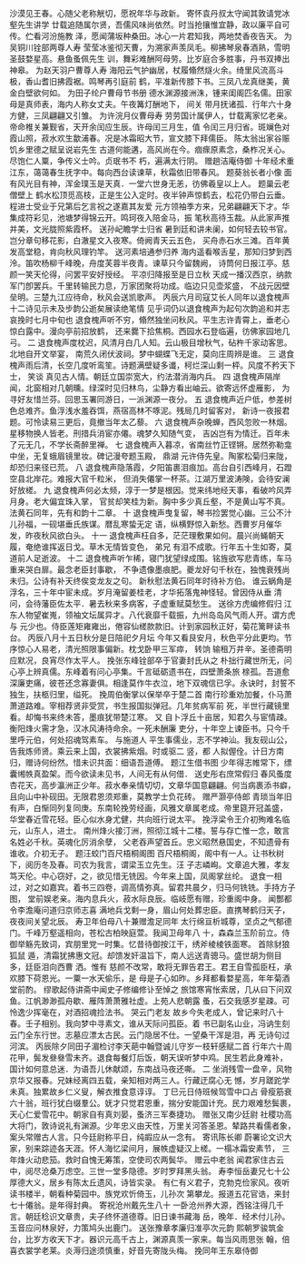 <!-- { "loadSidebar": true } -->
沙漠见王春。心随父老称觥切，愿祝年华与政新。
寄怀袁丹叔太守闻其敦请党冰壑先生讲学
廿载追随属尔贤，吾儒风味尚依然。时当抢攘惟宜静，政以廉平自可传。伫看河汾施教
泽，愿闻蒲坂种桑田。冰心一片君知我，两地焚香夜告天。
为吴铜川铨部两尊人寿
莹莹冰鉴彻天曹，为溯家声羡凤毛。柳拂琴泉春酒熟，雪明圣鼓婺星高。悬鱼蚤佩先生
训，舞彩难酬阿母劳。比岁庭合多胜事，丹书双捧出神皋。
为赵天羽户曹尊人寿
海阳云气护幽居，杖履翛然燧火余。绮里风流高斗极，香山耆旧拂霞裾。鸣琴再引庭前
鹤，平准新传膝下书。三凤八龙真继美，黄金白壁欲何如。
为田子纶户曹母节书册
德水渊源接洲洙，锺来闺阁匹名儒。田家母是真师表，海内人称女丈夫。午夜篝灯酬地下，
间关
带月抚诸孤．行年六十身方健，三凤翩翩又引雏。
为许浣月仪曹母寿
劳劳国计属伊人，廿载离家忆老亲。帝命椎关兼觐省，天开余闰应生辰。许母闰三月生，值
令闰三月归省。斑斓色对霞山照，菽水欢生歙浦春。况是冰霜昭大节，宣文膝下拜儒臣。
陈太翁出家谷赈饥乡里德之赋呈说岩先生
古道何能遘，高风尚在今。痼瘝原素念，桑柞况关心。尽饱仁人粟，争传义士吟。贞珉书不
朽，遍满太行阴。
赠趟洁庵侍御
十年经术重江东，蔼蔼春生抚字中。每向西台读谏草，秋霜依旧带春风。
题葵翁长者小像
面有风光目有神，浑金璞玉是天真．一堂六世身无恙，彷佛羲皇以上人。
题巢云老僧壁上
鹤水松顶觅高枝，正是生公入定时。夜半钟声惊鹤去，松花仍带白云垂。
程进士受业于兄第后乞言祝之遂嘉其友爱
元方领袖季方来，兄弟翩翩天下才。华集成符彩见，池塘梦得锦云开。鸣珂夜入陪金马，振
笔秋高待玉裁。从此家声推并美，文光胧照紫霞杯。
送孙屺瞻学士归省
暑到廷和讲未阑，如何轻去较书官。岂分章句移花影，白澈星文入夜寒。倚阙青天云五色，
买舟赤石水三滩。百年黄发高堂稳，肯向秋风理钓竿。
送河素培通参归养
海内遥看喉舌星，那知归梦到西泠。笛吹杨柳千峰晚，舟度芙蓉半夜青。谏草只今留魏阙，
诗筒何日报江亭。慈颜一笑天伦得，问罢平安好授经。
平凉归降报至是日立秋
天成一播汉西京，纳款军门卽罢兵。千里转输民力息，万家团聚将功成。临边只见壶浆盛，
不战元因壁垒明。三楚九江应待命，秋风会送凯歌声。
丙辰六月司寇艾长人同年以退食槐声十二诗见示未及步韵公逝矣展读绝笔情
见乎词仍以退食槐声为起句次韵追和并志哀挽时七月中旬也
退食槐声听不穷，翛然独坐问秋风。平生志许青霄上，垂老心惊白露中。漫向亭前招放鹤，
还来爨下拾焦桐。西园水石登临遍，彷佛家园地几弓。
二
退食槐声度枕迟，风清月白几人知。云山极目增秋气，砧杵千家动客思。北地自开文举宴，
南荒久闭伏波祠。梦中蝴蝶飞无定，莫向庄周辨是谁。
三
退食槐声雨后清，长空几度听鸾笙。诗题满壁疑多谶，柯烂深山剩一枰。风度不矜天下士，
笑谈
真见古人情。朝廷立国崇宽大，约法潜消海内兵。
四
退食槐声隔岸闻，北窗相对几朝曛。绿深时见归林鸟，尘静方看出岫云。欲寄远怀虚雁影，
为寻好友惜兰芬。回思玉署同游日，一派渊源一夜分。
五
退食槐声近户低，参差树色总难齐。鱼浮浅水羞吞饵，燕宿高林不啄泥。残局几时留客对，
新诗一夜报君题。可怜读易三更后，竟撤当年太乙藜。
六
退食槐声杂晚蝉，西风忽败一林烟。星移物换人皆老。刑措兵消宦亦僊。魂梦久知随气变，
吉凶岂有为情迁。百年未了元无几，不学长斋醉里禅。
七
退食槐声入暮凉，省南丝竹正铿锵。居然弥勒龛中坐，无复蛾眉镜里妆。碑记漫夸题玉殿，
鼎湖
元许侍先皇。陶冢松菊归来陇，却恐归来径已荒。
八
退食槐声隐落霞，夕阳笛裹泪痕加。高台自引西峰月，石蹬空县北岸花。难报大官千粒米，
但消失僊掌一杯茶。江湖万里波涛険，会待安澜好放槎。
九
退食槐声何必太频，淳于一梦是根因。觉来纬地经天事，看破吟风弄月身。老大偏宜珠入掌，
官贫却笑桂为新。胸中多少真丘壑，不是黄山写不真。法黄石同年，先有和韵十二章。
十
退食槐声曳复留，琴书捡罢觉心幽。三公不汁儿孙福，一砚堪垂氏族谋。暦乱寒蛰无定
语，纵横野惊入新愁。西曹岁月催华发，昨夜秋风欲白头。
十一
退食槐声枉自多，茫茫理敷果如何。晨兴尚蝇朝天履，奄绝谁挥返日戈。草木无情皆变色，
弟兄
有泪不成歌。行年五十生如寄，莫道前人足逝波。
十二
退食槐声听乍稀，寝门犹望绿成围。铭旌欲写悲青练，车马重来哭白扉。最念老臣封事歇，
不争遗像墨痕肥。夔龙好句千秋在，独愧衰残尚未归。公诗有补天终俟变龙友之句。
新秋慰法黄石同年时待补方伯。
谁云蜗角是浮名，三十年中宦未成。岁月淹留姜桂老，才华拓落鬼神怪轻。曾因侍从垂
清问，会待藩臣佐太平．暑去秋来多病客，子虚重赋莫愁生。
送徐方虎编修假归
江东人物望崔嵬，领袖文坛属异才。八代衰靡千载振，九州岛岛风气雨人开。谓方虎与
元少也。侍臣莲矩雍雍出，倦容仙槎款款旧。计到家园秋正好，菊花篱畔读书台。
丙辰八月十五日秋分是日陪祀夕月坛
今年又看艮安月，秋色平分此更均。节序惊心人易老，清光照限事偏新。枕戈卧甲三军瘁，
转饷
输租万井辛。圣德斋明应默况，良宵尽作太平人。
挽张东峰铨部卒于官妻封氏从之
朴拙行藏世所无，问心亭上辨真儒。东峰着有问心亭集。千言砥砺遗书在，四壁萧条旅
榇孤。吾道愈深廉吏痛，彼苍还念寡妻俱。相逢莫作牛衣泣，地下双魂信已孚。永诀时，封誓不
独生，扶柩归里，缢死。
挽周伯衡掌以保举卒于楚二首
南行珍重劝加餐，仆马萧萧道路难。宰相荐贤非受赏，书生报国拟弹冠。几年贫病军前
死，半世行藏镜里看。却悔书来终未答，墨痕犹带楚江寒。
又
自卜浮丘十亩居，知君久与宦情疎。衡阳烽火需才急，汉冰风涛待命余。一死未酬廉
吏分，十年空上谏臣书。只今千里呼元伯，何处招魂驾素车。
与施道人
平生事儒业，志不学神汕。我友砚山公，告我炼师贤。乘云来上国，衣裳拂紫烟。时或驱二
竖，都
人拟偓佺。计日方南归，赠诗何纷然。惜未识共面：细语吾道傅。
题江生借书图
少年得志帷常下，缥囊缃帙真盈架。而今欲读未见书，人间无有从何借．
送史彤右庶常假归
春风蚤度杏花天，高步瀛洲正少年。菽水奉亲情切切，文章华国意翩翩。何当病裹添书癖，
且向山中补砚田。无限君恩须郑重，莫教学士负花砖。
赠严灏亭侍郎
青琐当年旧有声，白惭同列复同庚。东南轮挽劳经画，风雅文章属老成。帝里筵开冠盖盛，
华堂春近雪花轻。臣心似水身尤健，共向班行说太平。
挽浮梁令王介初殉难名临元，山东人，进士。
南州烽火接汀洲，照彻江城十二楼。誓与存亡惟一念，敢言名姓必千秋。英魂化厉消余孽，
父老吞声望首丘。忠义昭然悬国史，不知遗骨有谁收。介初无子。
题汪蛟门百尺梧桐阁图
百尺梧桐阁，阁中有一人。让书秋树下，阅历冬及春。司农为我言，谓梁玉立先生。汪
子志嶙峋。文章追大雅，孝友笃天伦。中心窃好，之，欲见惜无铣因。今年来上国，凤阁掌丝纶。
退食一相过，对之如嘉宾。着书三四卷，调高情弥真。留君共晨夕，归马何铣铣。手持方子图，
堂前娱老亲。海内息兵火，菽水际良辰。临岐愿有赠，珍重阁中身。
闻酆都令李澹庵问道归京师志喜
满地兵戈剩一身，眉山何处葬忠臣。直携琴鹤归天子，夜夜间关望北辰。
寿卫年伯母八十兼赠澹足同年
太行绵亘析城尊，坚贞之气郁德门。千峰万壑遥相向，苍松古柏映庭萱。我闻卫母年八
十，森森兰玉阶前立。侍御举觞先致词，宾朋里党一时集。忆昔待御按江干，绣斧棱棱铁面寒。
首除豺狼狐鼠
遁，清霜犹拂惠文冠。却馈发奸温旨下，南人远送青骢马。盛世胡为侧目多，廷臣泪向西曹
洒。惟有
慈颜不改常，敢将无罪告君王。君王自雪孤臣枉，承欢膝下荷恩光。一粟一水天偷乐，是
母是子心如昨。乡拜都看婺星高，年年菊酒堂前酌。
缪歌起侍讲斋中闻史子修编修讣至悼之
旅馆寒宵怅索居，几从曰下问双鱼。江帆渺渺孤舟歇、雁阵萧萧雅社虚。上苑人悲朝露
蚤，石交我感岁星疎。可怜逸少挥毫在，对酒招魂捡法书。
哭云门老友
故乡今失老成人，曾记来时八十春。壬子相别。我向梦中寻素文，谁从天际问孤臣。着
书已副名山业，冯讷生刻云门全东行世。志墓应漂太古民。云门隐居不仕。一望桑干浑是泪，再
无诗句过河滨。
丙辰除夕同田子湄检讨李天葩中翰暨诚儿守岁一枝轩感赋二首
行年六十周花甲，鬓发叄叄雪未齐。退食每餐灯后饭，朝天误听梦中鸡。民生若此身难补，
国计如何意总迷．为语吾儿休献颂，东南战马夜还嘶。
二
坐消残雪一盘辛，风物京华又报春。兄妹经离四五载，亲知相对两三人。行藏迂腐心无
憾，岁月蹉跎学未真。独累故乡仁义叟，解衣推食意谆谆。
丁巳元日侍班候驾雪中口占
骨瘦筋衰六十翁，班行犹白缀羣公。妩才只觉君恩重，揣分安能国计充。民力艰难愁鬓裹，
天心仁爱雪花中。朝家自有真刘晏，蚤济三军奏捷功。
赠张又南少廷尉
社稷功高大将门，敦诗说礼有渊源。少年忠义由天性，万里关河答圣恩。辇路共看儒者象，
案头常赠古人言。只今廷尉称平日，纯嘏应从一念有。
寄讯陈长卿
蔚署论文识大家，别来踪迹各天涯。怀人海忆梁间月，展帙虚疑汉上槎。一榻冰霜安素节，
三年烽火动悲笳。救时自愧无筹策，空使司农两鬓华。
赠云中老翁
闻君家住古云中，阅尽沧桑万虑空。三世一堂多隐德。岁时罗拜黑头翁。
寿李恒岳妻兄七十公厚德大义，居乡有陈太丘遗风，诗皆实录。
有仁有义君子，克勃克俭家风。夜听读书楼半，朝看种菊园中。族党欢忻倚玉，儿孙次
第攀龙。报道五花官诰，来封七十僊翁。是年得封典。
寄祝沧州戴先生八十
一卧沧州养大源，西铭注得几千言。朝廷稔识文章贵，夫子终怀道德尊。旧日谏书藏海
岳，晚年．经术付儿孙。玉音应问林泉好，力策鸠头出鹿门。
送张豫章孝廉归准亭次元韵
熙朝罗骏筑金台，比岁方收天下才。器识元高千古上，渊源真羡一家来。每当风雨思张
翰，倍喜衣裳学老莱。炎溽归途须慎重，好音先寄陇头梅。
挽同年王东皋侍御
